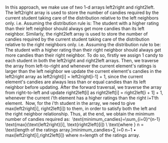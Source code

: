 In this approach, we make use of two 1-d arrays left2right and right2left. The left2right array is used to store the number of candies required by the current student taking care of the distribution relative to the left neighbors only. i.e. Assuming the distribution rule is: The student with a higher rating than their left neighbor should always get more candies than its left neighbor. Similarly, the right2left array is used to store the number of candies required by the current student taking care of the distribution relative to the right neighbors only. i.e. Assuming the distribution rule to be: The student with a higher rating than their right neighbor should always get more candies than their right neighbor. To do so, firstly we assign 1 candy to each student in both the left2right and right2left arrays. Then, we traverse the array from left-to-right and whenever the current element's ratings is larger than the left neighbor we update the current element's candies in the left2right array as left2right[i] = left2right[i-1] + 1, since the current element's candies are always less than or equal candies than its left neighbor before updating. After the forward traversal, we traverse the array from right-to-left and update right2left[i] as right2left[i] = right2left[i + 1] + 1, whenever the current i'th element has a higher ratings than the right i+1'th element.
​
Now, for the i'th student in the array, we need to give max(left2right[i], right2left[i]) to them, in order to satisfy both the left and the right neighbor relationship. Thus, at the end, we obtain the minimum number of candies required as:
​
\text{minimum\_candies}=\sum_{i=0}^{n-1} \text{max}(\text{left2right}[i], \text{right2left}[i]) \\ \text{where } n = \text{length of the ratings array.}minimum_candies=∑
i=0
n−1
•
max(left2right[i],right2left[i])
where n=length of the ratings array.